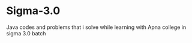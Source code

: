 # Sigma-3.0
Java codes and problems that i solve while learning with Apna college in sigma 3.0 batch
